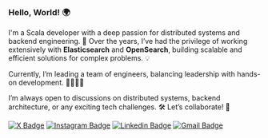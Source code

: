 ### Hello, World! 🌍

I'm a Scala developer with a deep passion for distributed systems and backend engineering. 🚀 Over the years, I’ve had the privilege of working extensively with **Elasticsearch** and **OpenSearch**, building scalable and efficient solutions for complex problems. 💡

Currently, I’m leading a team of engineers, balancing leadership with hands-on development. 👨‍💻👩‍💻

I’m always open to discussions on distributed systems, backend architecture, or any exciting tech challenges. 🛠️ Let’s collaborate! 🤝

[![X Badge](https://img.shields.io/badge/-@dmarjanovic94-444444?style=flat-square&labelColor=444444&logo=x&logoColor=white&link=https://x.com/dmarjanovic94)](https://x.com/dmarjanovic94) [![Instagram Badge](https://img.shields.io/badge/-@dragutin.marjanovic-F44747?style=flat-square&labelColor=F44747&logo=instagram&logoColor=white&link=https://instagram.com/dragutin.marjanovic)](https://instagram.com/maddhruv) [![Linkedin Badge](https://img.shields.io/badge/-dragutin.marjanovic-blue?style=flat-square&logo=Linkedin&logoColor=white&link=https://www.linkedin.com/in/dragutin-marjanovic/)](https://www.linkedin.com/in/dragutin-marjanovic/) [![Gmail Badge](https://img.shields.io/badge/-dmarjanovic94@gmail.com-c14438?style=flat-square&logo=Gmail&logoColor=white&link=mailto:dmarjanovic94@gmail.com)](mailto:dmarjanovic94@gmail.com)
